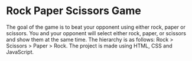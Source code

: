 # Rock Paper Scissors Game
The goal of the game is to beat your opponent using either rock, paper or scissors. You and your opponent will select either rock, paper, or scissors and show them at the same time. The hierarchy is as follows: Rock > Scissors > Paper > Rock. The project is made using HTML, CSS and JavaScript.